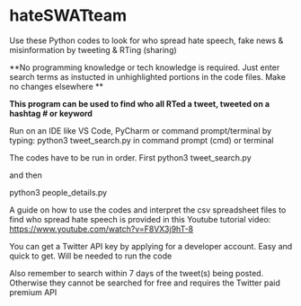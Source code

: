 # hateSWATteam
Use these Python codes to look for who spread hate speech, fake news &amp; misinformation by tweeting &amp; RTing (sharing)

**No programming knowledge or tech knowledge is required. Just enter search terms as instucted in
unhighlighted portions in the code files. Make no changes elsewhere
**

**This program can be used to find who all RTed a tweet,
tweeted on a hashtag # or keyword**

Run on an IDE like VS Code, PyCharm or command prompt/terminal by typing: python3 tweet_search.py in command prompt (cmd) or terminal

The codes have to be run in order. First
python3 tweet_search.py

and then 

python3 people_details.py



A guide on how to use the codes and interpret the csv spreadsheet files to find who spread hate speech is provided in this Youtube tutorial video: https://www.youtube.com/watch?v=F8VX3j9hT-8

You can get a Twitter API key by applying for a developer account. Easy and quick to get. Will be needed to run the code

Also remember to search within 7 days of the tweet(s) being posted. Otherwise they 
cannot be searched for free and requires the Twitter paid premium API
